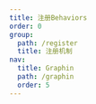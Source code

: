 ```yaml
---
title: 注册Behaviors
order: 0
group:
  path: /register
  title: 注册机制
nav:
  title: Graphin
  path: /graphin
  order: 5
---
```

